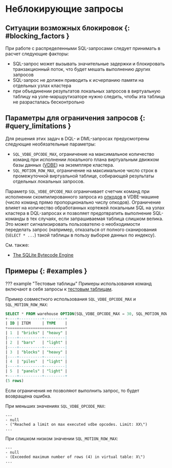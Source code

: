 # Неблокирующие запросы

## Ситуации возможных блокировок {: #blocking_factors }

При работе с распределенными SQL-запросами следует принимать в расчет
следующие факторы:

- SQL-запрос может вызывать значительные задержки и блокировать
  транзакционный поток, что будет мешать выполнению других запросов
- SQL-запрос не должен приводить к исчерпанию памяти на отдельных узлах
  кластера
- при объединении результатов локальных запросов в виртуальную таблицу
  на узле-маршрутизаторе нужно следить, чтобы эта таблица не
  разрасталась бесконтрольно

## Параметры для ограничения запросов {: #query_limitations }

Для решения этих задач в DQL- и DML-запросах предусмотрены следующие
необязательные параметры:

- `SQL_VDBE_OPCODE_MAX`, ограничение на максимальное количество команд
 при исполнении локального плана виртуальным движком базы данных
  ([VDBE](https://www.sqlite.org/vdbe.html)) на экземпляре кластера.
- `SQL_MOTION_ROW_MAX`, ограничение на максимальное число строк в
  промежуточной виртуальной таблице, собирающей результаты отдельных
  локальных запросов.

Параметр `SQL_VDBE_OPCODE_MAX` ограничивает счетчик команд при исполнении
скомпилированного запроса из
[опкодов](../../overview/glossary.md#opcode) в VDBE-машине (число команд
прямо пропорционально числу опкодов). Ограничение влияет на количество
обработанных кортежей локальным SQL на узлах кластера в DQL-запросах и
позволяет предотвратить выполнение SQL-команды в тех случаях, если
запрашиваемая таблица слишком велика. Это может сигнализировать
пользователю о необходимости переделать запрос (например, отказаться от
полного сканирования (`SELECT * ...`) такой таблицы в пользу выборке
данных по индексу).

<!--
Скомпилированный план локального SQL-запроса, состоящего из опкодов, 
можно посмотреть так:

```
box.execute([[EXPLAIN SELECT * FROM warehouse]])
---
- metadata:
  - name: addr
    type: integer
  - name: opcode
    type: text
  - name: p1
    type: integer
  - name: p2
    type: integer
  - name: p3
    type: integer
  - name: p4
    type: text
  - name: p5
    type: text
  - name: comment
    type: text
  rows:
  - [0, 'Init', 0, 1, 0, '', '00', null]
  - [1, 'OpenSpace', 1, 1025, 0, '', '00', null]
  - [2, 'IteratorOpen', 1, 0, 1, '', '00', null]
  - [3, 'Rewind', 1, 10, 2, '0', '00', null]
  - [4, 'Column', 1, 0, 2, '', '00', null]
  - [5, 'Column', 1, 1, 3, '', '00', null]
  - [6, 'Column', 1, 2, 4, '', '00', null]
  - [7, 'Column', 1, 3, 5, '', '00', null]
  - [8, 'ResultRow', 2, 4, 0, '', '00', null]
  - [9, 'Next', 1, 4, 0, '', '01', null]
  - [10, 'Halt', 0, 0, 0, '', '00', null]
...
```

В разделе `rows` перечислены опкоды запроса.
Читающие опкоды здесь — номера 4, 5, 6, 7, 8, 9.
Каждое прохождение исполнения запроса через опкод
увеличивает счетчик команд на 1. В зависимости от
количества кортежей в таблице, для читающего опкода
может понадобиться несколько прохождений. Соответственно,
счетчик `SQL_VDBE_OPCODE_MAX` будет практически всегда
выше числа опкодов. Так, в приведенном примере 11 опкодов,
но минимальное значение `SQL_VDBE_OPCODE_MAX` — 15.

 -->

См. также:

  - [The SQLite Bytecode Engine](https://www.sqlite.org/opcode.html)

## Примеры {: #examples }

??? example "Тестовые таблицы"
    Примеры использования команд включают в себя запросы к [тестовым
    таблицам](../legend.md).

Пример совместного использования `SQL_VDBE_OPCODE_MAX` и `SQL_MOTION_ROW_MAX`:


```sql
SELECT * FROM warehouse OPTION(SQL_VDBE_OPCODE_MAX = 30, SQL_MOTION_ROW_MAX = 5);
+----+----------+---------+
| ID | ITEM     | TYPE    |
+=========================+
| 1  | "bricks" | "heavy" |
|----+----------+---------|
| 2  | "bars"   | "light" |
|----+----------+---------|
| 3  | "blocks" | "heavy" |
|----+----------+---------|
| 4  | "piles"  | "light" |
|----+----------+---------|
| 5  | "panels" | "light" |
+----+----------+---------+
(5 rows)
```

Если ограничения не позволяют выполнить запрос, то будет возвращена
ошибка.

При меньших значениях `SQL_VDBE_OPCODE_MAX`:

```
---
- null
- ("Reached a limit on max executed vdbe opcodes. Limit: XX\")
...
```

При слишком низком значении `SQL_MOTION_ROW_MAX`:

```
---
- null
- (Exceeded maximum number of rows (4) in virtual table: Х\")
...
```
